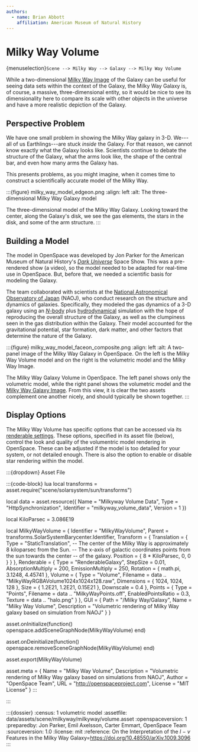 ```yaml
---
authors:
  - name: Brian Abbott
    affiliation: American Museum of Natural History
---
```



# Milky Way Volume

{menuselection}`Scene --> Milky Way --> Galaxy --> Milky Way Volume`


While a two-dimensional [Milky Way Image](../milky-way-galaxy-image/index) of the Galaxy can be useful for seeing data sets within the context of the Galaxy, the Milky Way Galaxy is, of course, a massive, three-dimensional entity, so it would be nice to see its dimensionality here to compare its scale with other objects in the universe and have a more realistic depiction of the Galaxy.


## Perspective Problem

We have one small problem in showing the Milky Way galaxy in 3-D. We---all of us Earthlings---are stuck _inside_ the Galaxy. For that reason, we cannot know exactly what the Galaxy looks like. Scientists continue to debate the structure of the Galaxy, what the arms look like, the shape of the central bar, and even how many arms the Galaxy has.

This presents problems, as you might imagine, when it comes time to construct a scientifically accurate model of the Milky Way.


:::{figure} milky_way_model_edgeon.png
:align: left
:alt: The three-dimensional Milky Way Galaxy model

The three-dimensional model of the Milky Way Galaxy. Looking toward the center, along the Galaxy's disk, we see the gas elements, the stars in the disk, and some of the arm structure.
:::


## Building a Model

The model in OpenSpace was developed by Jon Parker for the American Museum of Natural History's [_Dark Universe_](https://www.amnh.org/global-business-development/planetarium-content/dark-universe) Space Show. This was a pre-rendered show (a video), so the model needed to be adapted for real-time use in OpenSpace. But, before that, we needed a scientific basis for modeling the Galaxy.

The team collaborated with scientists at the [National Astronomical Observatory of Japan](https://www.nao.ac.jp/en/) (NAOJ), who conduct research on the structure and dynamics of galaxies. Specifically, they modeled the gas dynamics of a 3-D galaxy using an [_N_-body](https://en.wikipedia.org/wiki/N-body_simulation#Direct_gravitational_N-body_simulations) plus [hydrodynamical](https://en.wikipedia.org/wiki/Fluid_dynamics) simulation with the hope of reproducing the overall structure of the Galaxy, as well as the clumpiness seen in the gas distribution within the Galaxy. Their model accounted for the gravitational potential, star formation, dark matter, and other factors that determine the nature of the Galaxy.



:::{figure} milky_way_model_faceon_composite.png
:align: left
:alt: A two-panel image of the Milky Way Galaxy in OpenSpace. On the left is the Milky Way Volume model and on the right is the volumetric model and the Milky Way Image. 

The Milky Way Galaxy Volume in OpenSpace. The left panel shows only the volumetric model, while the right panel shows the volumetric model and the [Milky Way Galaxy Image](../milky-way-galaxy-image/index). From this view, it is clear the two assets complement one another nicely, and should typically be shown together.
:::


## Display Options

The Milky Way Volume has specific options that can be accessed via its [renderable settings](../../../../generated/asset-components/RenderableGalaxy.md). These options, specified in its asset file (below), control the look and quality of the volumentric model rendering in OpenSpace. These can be adjusted if the model is too detailed for your system, or not detailed enough. There is also the option to enable or disable star rendering within the model.

:::{dropdown} Asset File

:::{code-block} lua
local transforms = asset.require("scene/solarsystem/sun/transforms")



local data = asset.resource({
  Name = "Milkyway Volume Data",
  Type = "HttpSynchronization",
  Identifier = "milkyway_volume_data",
  Version = 1
})


local KiloParsec = 3.086E19

local MilkyWayVolume = {
  Identifier = "MilkyWayVolume",
  Parent = transforms.SolarSystemBarycenter.Identifier,
  Transform = {
    Translation = {
      Type = "StaticTranslation",
      -- The center of the Milky Way is approximately 8 kiloparsec from the Sun.
      -- The x-axis of galactic coordinates points from the sun towards the center
      -- of the galaxy.
      Position = { 8 * KiloParsec, 0, 0 }
    }
  },
  Renderable = {
    Type = "RenderableGalaxy",
    StepSize = 0.01,
    AbsorptionMultiply = 200,
    EmissionMultiply = 250,
    Rotation = { math.pi, 3.1248, 4.45741 },
    Volume = {
      Type = "Volume",
      Filename = data .. "MilkyWayRGBAVolume1024x1024x128.raw",
      Dimensions = { 1024, 1024, 128 },
      Size = { 1.2E21, 1.2E21, 0.15E21 },
      Downscale = 0.4
    },
    Points = {
      Type = "Points",
      Filename = data .. "MilkyWayPoints.off",
      EnabledPointsRatio = 0.3,
      Texture = data .. "halo.png"
    }
  },
  GUI = {
    Path = "/Milky Way/Galaxy",
    Name = "Milky Way Volume",
    Description = "Volumetric rendering of Milky Way galaxy based on simulation from NAOJ"
  }
}


asset.onInitialize(function()
  openspace.addSceneGraphNode(MilkyWayVolume)
end)

asset.onDeinitialize(function()
  openspace.removeSceneGraphNode(MilkyWayVolume)
end)

asset.export(MilkyWayVolume)



asset.meta = {
  Name = "Milky Way Volume",
  Description = "Volumetric rendering of Milky Way galaxy based on simulations from NAOJ",
  Author = "OpenSpace Team",
  URL = "http://openspaceproject.com",
  License = "MIT License"
}
:::

:::




:::{dossier}
:census: 1 volumetric model
:assetfile: data/assets/scene/milkyway/milkyway/volume.asset
:openspaceversion: 1
:preparedby: Jon Parker, Emil Axelsson, Carter Emmart, OpenSpace Team
:sourceversion: 1.0
:license: mit
:reference: On the Interpretation of the _l_ − _v_ Features in the Milky Way Galaxy=https://doi.org/10.48550/arXiv.1009.3096
:::